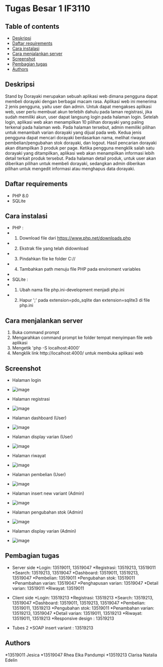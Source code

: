 # Tugas Besar 1 IF3110

## Table of contents
* [Deskripsi](#deskripsi)
* [Daftar requirements](#requirement)
* [Cara instalasi](#install)
* [Cara menjalankan server](#server)
* [Screenshot](#screenshot)
* [Pembagian tugas](#tugas)
* [Authors](#author)

## Deskripsi
Stand by Dorayaki merupakan sebuah aplikasi web dimana pengguna dapat membeli dorayaki dengan berbagai macam rasa. Aplikasi web ini menerima 2 jenis pengguna, yaitu user dan admin. Untuk dapat mengakses aplikasi web, user perlu membuat akun terlebih dahulu pada laman registrasi, jika sudah memiliki akun, user dapat langsung login pada halaman login. Setelah login, aplikasi web akan menampilkan 10 pilihan dorayaki yang paling terkenal pada halaman web. Pada halaman tersebut, admin memiliki pilihan untuk menambah varian dorayaki yang dijual pada web. Kedua jenis pengguna dapat mencari dorayaki berdasarkan nama, melihat riwayat pembelian/pengubahan stok dorayaki, dan logout. Hasil pencarian dorayaki akan ditampilkan 3 produk per page. Ketika pengguna mengklik salah satu dorayaki yang ditampilkan, aplikasi web akan menampilkan informasi lebih detail terkait produk tersebut. Pada halaman detail produk, untuk user akan diberikan pilihan untuk membeli dorayaki, sedangkan admin diberikan pilihan untuk mengedit informasi atau menghapus data dorayaki.

## Daftar requirements
* PHP 8.0
* SQLite

## Cara instalasi 
* PHP : 
* 1. Download file dari https://www.php.net/downloads.php
* 2. Ekstrak file yang telah didownload
* 3. Pindahkan file ke folder C://
* 4. Tambahkan path menuju file PHP pada enviroment variables
* 
* SQLite :
* 1. Ubah nama file php.ini-development menjadi php.ini
* 2. Hapur ';' pada extension=pdo_sqlite dan extension=sqlite3 di file php.ini

## Cara menjalankan server
1. Buka command prompt
2. Mengarahkan command prompt ke folder tempat menyimpan file web aplikasi 
3. Mengetik 'php -S localhost:4000'
4. Mengklik link http://localhost:4000/ untuk membuka aplikasi web

## Screenshot
* Halaman login 
* ![image](https://user-images.githubusercontent.com/68498864/138392984-9d8b42ab-ac2d-4228-94ef-7edc187bd7d8.png)

* Halaman registrasi 
* ![image](https://user-images.githubusercontent.com/68498864/138392998-714a0933-b518-4a87-8842-094d72bb7421.png)

* Halaman dashboard (User)
* ![image](https://user-images.githubusercontent.com/68498864/138396527-d8695ff7-cdca-4fc1-9233-56c933a26783.png)


* Halaman display varian (User)
* ![image](https://user-images.githubusercontent.com/68498864/138395911-5e9abff9-378f-486b-928c-e359574103a6.png)

* Halaman riwayat 
* ![image](https://user-images.githubusercontent.com/68498864/138396549-597b5814-d92c-4454-a6ed-09cd23937e6a.png)

* Halaman pembelian (User)
* ![image](https://user-images.githubusercontent.com/68498864/138393456-49c1c1d3-6951-44af-a105-2c98bb57e712.png)

* Halaman insert new variant (Admin)
* ![image](https://user-images.githubusercontent.com/68498864/138393388-de47de59-00ef-4287-8cfd-57afc97d4159.png)

* Halaman pengubahan stok (Admin)
* ![image](https://user-images.githubusercontent.com/68498864/138395836-1dc4b31f-3929-43c2-a89c-bda3811d3a09.png)

* Halaman display varian (Admin)
* ![image](https://user-images.githubusercontent.com/68498864/138395880-2021b490-9c7f-4679-bd1b-9365daec8d58.png)


## Pembagian tugas
* Server side
 *Login: 13519011, 13519047
 *Registrasi: 13519213, 13519011
 *Search: 13519213, 13519047
 *Dashboard: 13519011, 13519213, 13519047
 *Pembelian: 13519011
 *Pengubahan stok: 13519011
 *Penambahan varian: 13519047
 *Penghapusan varian: 13519047
 *Detail varian: 13519011
 *Riwayat: 13519011
 
* Client side
 *Login: 13519213
 *Registrasi: 13519213
 *Search: 13519213, 13519047
 *Dashboard: 13519011, 13519213, 13519047
 *Pembelian: 13519011, 13519213
 *Pengubahan stok: 13519011
 *Penambahan varian: 13519213, 13519047
 *Detail varian: 13519011, 13519213
 *Riwayat: 13519011, 13519213
 *Responsive design : 13519213

* Tubes 2
 *SOAP insert variant : 13519213

## Authors
*13519011 Jesica
*13519047 Rhea Elka Pandumpi
*13519213 Clarisa Natalia Edelin
